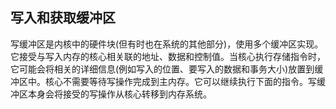 ## 写入和获取缓冲区

写缓冲区是内核中的硬件块(但有时也在系统的其他部分)，使用多个缓冲区实现。它接受与写入内存的核心相关联的地址、数据和控制值。当核心执行存储指令时，它可能会将相关的详细信息(例如写入的位置、要写入的数据和事务大小)放置到缓冲区中。核心不需要等待写操作完成到主内存。它可以继续执行下面的指令。写缓冲区本身会将接受的写操作从核心转移到内存系统。

